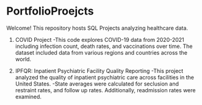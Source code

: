 # PortfolioProejcts
Welcome! This repository hosts SQL Projects analyzing healthcare data.

  1. COVID Project
    -This code explores COVID-19 data from 2020-2021 including infection count, death rates, and vaccinations over time.
     The dataset included data from various regions and countries across the world. 
    
  3. IPFQR: Inpatient Psychiatric Facility Quality Reporting
       -This project analyzed the quality of inpatient psychiatric care across facilities in the United States.
       -State averages were calculated for seclusion and restraint rates, and follow up rates. Additionally,
        readmission rates were examined. 


